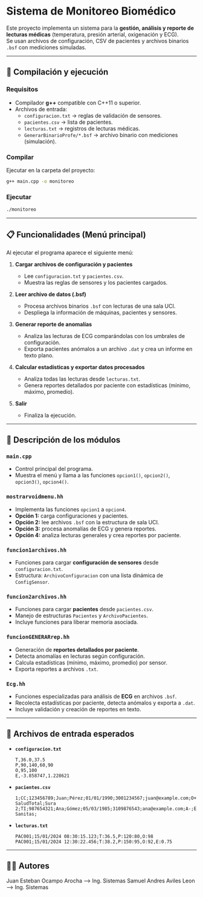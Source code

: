 # Sistema de Monitoreo Biomédico

Este proyecto implementa un sistema para la **gestión, análisis y reporte de lecturas médicas** (temperatura, presión arterial, oxigenación y ECG).  
Se usan archivos de configuración, CSV de pacientes y archivos binarios `.bsf` con mediciones simuladas.

---

## 🚀 Compilación y ejecución

### Requisitos
- Compilador **g++** compatible con C++11 o superior.
- Archivos de entrada:
  - `configuracion.txt` → reglas de validación de sensores.
  - `pacientes.csv` → lista de pacientes.
  - `lecturas.txt` → registros de lecturas médicas.
  - `GenerarBinarioProfe/*.bsf` → archivo binario con mediciones (simulación).

### Compilar
Ejecutar en la carpeta del proyecto:

```bash
g++ main.cpp -o monitoreo
```

### Ejecutar
```bash
./monitoreo
```

---

## 📋 Funcionalidades (Menú principal)

Al ejecutar el programa aparece el siguiente menú:

1. **Cargar archivos de configuración y pacientes**  
   - Lee `configuracion.txt` y `pacientes.csv`.  
   - Muestra las reglas de sensores y los pacientes cargados.

2. **Leer archivo de datos (.bsf)**  
   - Procesa archivos binarios `.bsf` con lecturas de una sala UCI.  
   - Despliega la información de máquinas, pacientes y sensores.

3. **Generar reporte de anomalías**  
   - Analiza las lecturas de ECG comparándolas con los umbrales de configuración.  
   - Exporta pacientes anómalos a un archivo `.dat` y crea un informe en texto plano.

4. **Calcular estadísticas y exportar datos procesados**  
   - Analiza todas las lecturas desde `lecturas.txt`.  
   - Genera reportes detallados por paciente con estadísticas (mínimo, máximo, promedio).  

5. **Salir**  
   - Finaliza la ejecución.

---

## 📂 Descripción de los módulos

### `main.cpp`
- Control principal del programa.  
- Muestra el menú y llama a las funciones `opcion1()`, `opcion2()`, `opcion3()`, `opcion4()`.

### `mostrarvoidmenu.hh`
- Implementa las funciones `opcion1` a `opcion4`.  
- **Opción 1:** carga configuraciones y pacientes.  
- **Opción 2:** lee archivos `.bsf` con la estructura de sala UCI.  
- **Opción 3:** procesa anomalías de ECG y genera reportes.  
- **Opción 4:** analiza lecturas generales y crea reportes por paciente.

### `funcion1archivos.hh`
- Funciones para cargar **configuración de sensores** desde `configuracion.txt`.  
- Estructura: `ArchivoConfiguracion` con una lista dinámica de `ConfigSensor`.

### `funcion2archivos.hh`
- Funciones para cargar **pacientes** desde `pacientes.csv`.  
- Manejo de estructuras `Pacientes` y `ArchivoPacientes`.  
- Incluye funciones para liberar memoria asociada.

### `funcionGENERARrep.hh`
- Generación de **reportes detallados por paciente**.  
- Detecta anomalías en lecturas según configuración.  
- Calcula estadísticas (mínimo, máximo, promedio) por sensor.  
- Exporta reportes a archivos `.txt`.

### `Ecg.hh`
- Funciones especializadas para análisis de **ECG** en archivos `.bsf`.  
- Recolecta estadísticas por paciente, detecta anómalos y exporta a `.dat`.  
- Incluye validación y creación de reportes en texto.

---

## 📑 Archivos de entrada esperados

- **`configuracion.txt`**  
  ```
  T,36.0,37.5
  P,90,140,60,90
  O,95,100
  E,-3.858747,1.228621
  ```

- **`pacientes.csv`**  
  ```
  1;CC;123456789;Juan;Pérez;01/01/1990;3001234567;juan@example.com;O+;EPS SaludTotal;Sura
  2;TI;987654321;Ana;Gómez;05/03/1985;3109876543;ana@example.com;A-;EPS Sanitas;
  ```

- **`lecturas.txt`**  
  ```
  PAC001;15/01/2024 08:30:15.123;T:36.5,P:120:80,O:98
  PAC001;15/01/2024 12:30:22.456;T:38.2,P:150:95,O:92,E:0.75
  ```

---

## 👨‍💻 Autores
Juan Esteban Ocampo Arocha --> Ing. Sistemas
Samuel Andres Aviles Leon --> Ing. Sistemas
